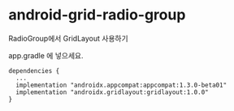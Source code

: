 # android-grid-radio-group
RadioGroup에서 GridLayout 사용하기

app.gradle 에 넣으세요.
```
dependencies {
  ...
  implementation "androidx.appcompat:appcompat:1.3.0-beta01"
  implementation "androidx.gridlayout:gridlayout:1.0.0"
}
```
